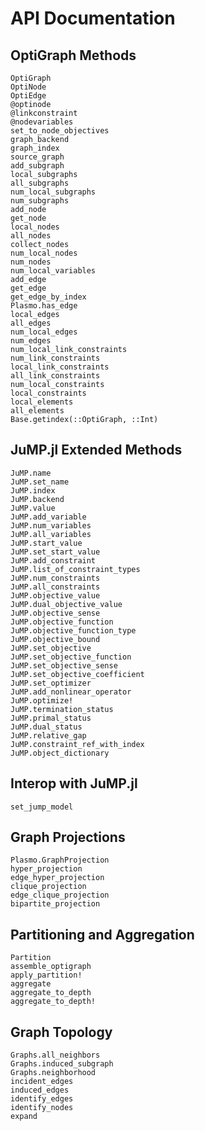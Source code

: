 # API Documentation

## OptiGraph Methods
```@docs
OptiGraph
OptiNode
OptiEdge
@optinode
@linkconstraint
@nodevariables
set_to_node_objectives
graph_backend
graph_index
source_graph
add_subgraph
local_subgraphs
all_subgraphs
num_local_subgraphs
num_subgraphs
add_node
get_node
local_nodes
all_nodes
collect_nodes
num_local_nodes
num_nodes
num_local_variables
add_edge
get_edge
get_edge_by_index
Plasmo.has_edge
local_edges
all_edges
num_local_edges
num_edges
num_local_link_constraints
num_link_constraints
local_link_constraints
all_link_constraints
num_local_constraints
local_constraints
local_elements
all_elements
Base.getindex(::OptiGraph, ::Int)
```

## JuMP.jl Extended Methods
```@docs
JuMP.name
JuMP.set_name
JuMP.index
JuMP.backend
JuMP.value
JuMP.add_variable
JuMP.num_variables
JuMP.all_variables
JuMP.start_value
JuMP.set_start_value
JuMP.add_constraint
JuMP.list_of_constraint_types
JuMP.num_constraints
JuMP.all_constraints
JuMP.objective_value
JuMP.dual_objective_value
JuMP.objective_sense
JuMP.objective_function
JuMP.objective_function_type
JuMP.objective_bound
JuMP.set_objective
JuMP.set_objective_function
JuMP.set_objective_sense
JuMP.set_objective_coefficient
JuMP.set_optimizer
JuMP.add_nonlinear_operator
JuMP.optimize!
JuMP.termination_status
JuMP.primal_status
JuMP.dual_status
JuMP.relative_gap
JuMP.constraint_ref_with_index
JuMP.object_dictionary
```

## Interop with JuMP.jl
```@docs
set_jump_model
```

## Graph Projections
```@docs
Plasmo.GraphProjection
hyper_projection
edge_hyper_projection
clique_projection
edge_clique_projection
bipartite_projection
```

## Partitioning and Aggregation
```@docs
Partition
assemble_optigraph
apply_partition!
aggregate
aggregate_to_depth
aggregate_to_depth!
```

## Graph Topology
```@docs
Graphs.all_neighbors
Graphs.induced_subgraph
Graphs.neighborhood
incident_edges
induced_edges
identify_edges
identify_nodes
expand
```

<!--  ```@docs
PlasmoPlots.layout_plot
PlasmoPlots.matrix_plot
``` -->